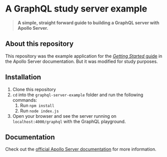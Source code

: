 # A GraphQL study server example

>  **A simple, straight forward guide to building a GraphQL server with Apollo Server.**

## About this repository

This repository was the example application for the [_Getting Started_ guide](https://www.apollographql.com/docs/apollo-server/v2/getting-started.html) in the Apollo Server documentation. But it was modified for study purposes.


## Installation

1. Clone this repository
2. `cd` into the `graphql-server-example` folder and run the following commands:
    1. Run `npm install`
    2. Run `node index.js`
3. Open your browser and see the server running on `localhost:4000/graphql` with the GraphQL playground.

## Documentation

Check out the [official Apollo Server documentation](https://www.apollographql.com/docs/apollo-server/v2/) for more information.
